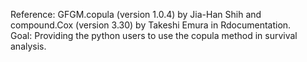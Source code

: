 Reference: GFGM.copula (version 1.0.4) by Jia-Han Shih and compound.Cox (version 3.30) by Takeshi Emura in Rdocumentation.\
Goal: Providing the python users to use the copula method in survival analysis.

